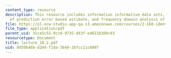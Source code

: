 ```yaml
---
content_type: resource
description: This resource includes information informative data sets, consistency
  of prediction error based estimate, and frequency domain analysis of consistency.
file: https://ol-ocw-studio-app-qa.s3.amazonaws.com/courses/2-160-identification-estimation-and-learning-spring-2006/0d59b46bd204f1da36492bfcc11c6007_lecture_18_2.pdf
file_type: application/pdf
parent_uid: 31ce5c52-9cc0-9735-d43f-ed0218389c93
resourcetype: Document
title: lecture_18_2.pdf
uid: 0d59b46b-d204-f1da-3649-2bfcc11c6007
---
```

